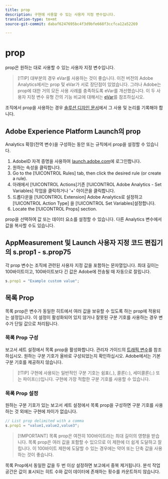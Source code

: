```yaml
---
title: prop
description: 구현에 사용할 수 있는 사용자 지정 변수입니다.
translation-type: tm+mt
source-git-commit: dabaf6247695bc4f3d9bfe668f3ccfca12a52269

---
```



# prop

prop은 원하는 대로 사용할 수 있는 사용자 지정 변수입니다.

>[!TIP] 대부분의 경우 eVar를 사용하는 것이 좋습니다. 이전 버전의 Adobe Analytics에서는 prop 및 eVar가 서로 장단점이 있었습니다. 그러나 Adobe는 prop에 대한 거의 모든 사용 사례를 충족하도록 eVar를 개선했습니다. 이 두 사용자 지정 변수 유형 간의 기능 비교에 대해서는 [eVar](evar.md)를 참조하십시오.

조직에서 prop을 사용하는 경우 [솔루션 디자인 문서](../../prepare/solution-design.md)에서 그 사용 및 논리를 기록해야 합니다.

## Adobe Experience Platform Launch의 prop

Analytics 확장(전역 변수)을 구성하는 동안 또는 규칙에서 prop을 설정할 수 있습니다.

1. AdobeID 자격 증명을 사용하여 [launch.adobe.com](https://launch.adobe.com)에 로그인합니다.
2. 원하는 속성을 클릭합니다.
3. Go to the [!UICONTROL Rules] tab, then click the desired rule (or create a rule).
4. 아래에서 [!UICONTROL Actions]기존 [!UICONTROL Adobe Analytics - Set Variables] 작업을 클릭하거나 &#39;+&#39; 아이콘을 클릭합니다.
5. 드롭다운을 [!UICONTROL Extension] Adobe Analytics로 설정하고 [!UICONTROL Action Type] 을 [!UICONTROL Set Variables]설정합니다.
6. Locate the [!UICONTROL Props] section.

prop을 선택하여 값 또는 데이터 요소를 설정할 수 있습니다. 다른 Analytics 변수에서 값을 복사할 수도 있습니다.

## AppMeasurement 및 Launch 사용자 지정 코드 편집기의 s.prop1 - s.prop75

각 prop 변수는 조직에 관련된 사용자 지정 값을 포함하는 문자열입니다. 최대 길이는 100바이트이고, 100바이트보다 긴 값은 Adobe에 전송될 때 자동으로 잘립니다.

```js
s.prop1 = "Example custom value";
```

## 목록 Prop

목록 prop은 변수가 동일한 히트에서 여러 값을 보유할 수 있도록 하는 prop에 적용되는 설정입니다. 이 설정이 활성화되어 있지 않거나 잘못된 구분 기호를 사용하는 경우 변수가 단일 값으로 처리됩니다.

### 목록 Prop 구성

보고서 세트 설정에서 목록 prop을 활성화합니다. 관리자 가이드의 [트래픽 변수](/help/admin/admin/c-traffic-variables/traffic-var.md)를 참조하십시오. 원하는 구분 기호가 올바로 구성되었는지 확인하십시오. Adobe에서는 기본 구분 기호를 제공하지 않습니다.

>[!TIP] 구현에 사용되는 일반적인 구분 기호는 쉼표(`,`), 콜론(`:`), 세미콜론(`;`) 또는 파이프(`|`)입니다. 구현에 가장 적합한 구분 기호를 사용할 수 있습니다.

### 목록 Prop 설정

원하는 구분 기호가 있는 보고서 세트 설정에서 목록 prop을 구성하면 구분 기호를 사용하는 것 외에는 구현에 차이가 없습니다.

```js
// List prop delimited with a comma
s.prop1 = "value1,value2,value3";
```

>[!IMPORTANT] 목록 prop은 여전히 100바이트라는 최대 길이의 영향을 받습니다. 목록 prop은 여러 값을 포함할 수 있으므로 이 제한에 더 쉽게 도달하고 잘립니다. 이 100바이트 제한에 도달할 수 있는 경우에는 약어 또는 단축 값을 사용하는 것이 좋습니다.

목록 Prop에서 동일한 값을 두 번 이상 설정하면 보고에서 중복 제거됩니다. 분석 작업 공간은 값이 표시되는 히트 수와 값이 데이터에 존재하는 횟수를 카운트하지 않습니다.
